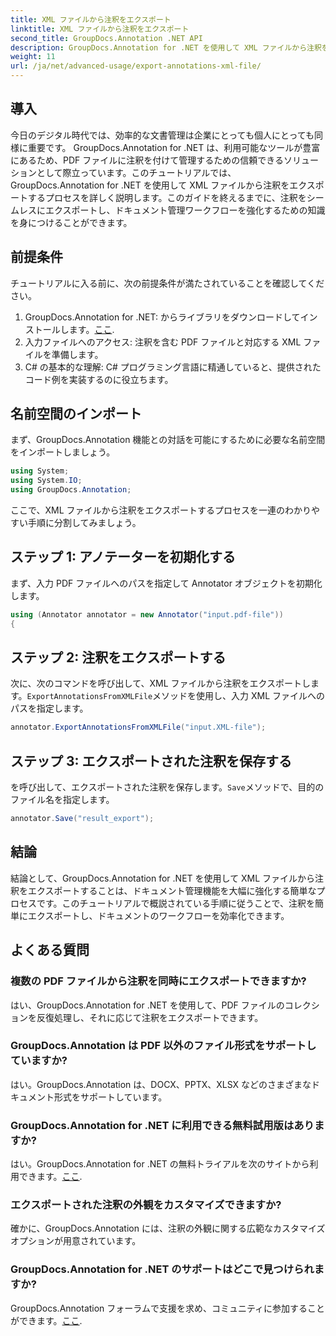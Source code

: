 ```yaml
---
title: XML ファイルから注釈をエクスポート
linktitle: XML ファイルから注釈をエクスポート
second_title: GroupDocs.Annotation .NET API
description: GroupDocs.Annotation for .NET を使用して XML ファイルから注釈をエクスポートし、ドキュメント管理ワークフローを効率的に簡素化する方法を学びます。
weight: 11
url: /ja/net/advanced-usage/export-annotations-xml-file/
---
```

## 導入
今日のデジタル時代では、効率的な文書管理は企業にとっても個人にとっても同様に重要です。 GroupDocs.Annotation for .NET は、利用可能なツールが豊富にあるため、PDF ファイルに注釈を付けて管理するための信頼できるソリューションとして際立っています。このチュートリアルでは、GroupDocs.Annotation for .NET を使用して XML ファイルから注釈をエクスポートするプロセスを詳しく説明します。このガイドを終えるまでに、注釈をシームレスにエクスポートし、ドキュメント管理ワークフローを強化するための知識を身につけることができます。
## 前提条件
チュートリアルに入る前に、次の前提条件が満たされていることを確認してください。
1.  GroupDocs.Annotation for .NET: からライブラリをダウンロードしてインストールします。[ここ](https://releases.groupdocs.com/annotation/net/).
2. 入力ファイルへのアクセス: 注釈を含む PDF ファイルと対応する XML ファイルを準備します。
3. C# の基本的な理解: C# プログラミング言語に精通していると、提供されたコード例を実装するのに役立ちます。

## 名前空間のインポート
まず、GroupDocs.Annotation 機能との対話を可能にするために必要な名前空間をインポートしましょう。
```csharp
using System;
using System.IO;
using GroupDocs.Annotation;
```

ここで、XML ファイルから注釈をエクスポートするプロセスを一連のわかりやすい手順に分割してみましょう。
## ステップ 1: アノテーターを初期化する
まず、入力 PDF ファイルへのパスを指定して Annotator オブジェクトを初期化します。
```csharp
using (Annotator annotator = new Annotator("input.pdf-file"))
{
```
## ステップ 2: 注釈をエクスポートする
次に、次のコマンドを呼び出して、XML ファイルから注釈をエクスポートします。`ExportAnnotationsFromXMLFile`メソッドを使用し、入力 XML ファイルへのパスを指定します。
```csharp
annotator.ExportAnnotationsFromXMLFile("input.XML-file");
```
## ステップ 3: エクスポートされた注釈を保存する
を呼び出して、エクスポートされた注釈を保存します。`Save`メソッドで、目的のファイル名を指定します。
```csharp
annotator.Save("result_export");
```

## 結論
結論として、GroupDocs.Annotation for .NET を使用して XML ファイルから注釈をエクスポートすることは、ドキュメント管理機能を大幅に強化する簡単なプロセスです。このチュートリアルで概説されている手順に従うことで、注釈を簡単にエクスポートし、ドキュメントのワークフローを効率化できます。
## よくある質問
### 複数の PDF ファイルから注釈を同時にエクスポートできますか?
はい、GroupDocs.Annotation for .NET を使用して、PDF ファイルのコレクションを反復処理し、それに応じて注釈をエクスポートできます。
### GroupDocs.Annotation は PDF 以外のファイル形式をサポートしていますか?
はい。GroupDocs.Annotation は、DOCX、PPTX、XLSX などのさまざまなドキュメント形式をサポートしています。
### GroupDocs.Annotation for .NET に利用できる無料試用版はありますか?
はい。GroupDocs.Annotation for .NET の無料トライアルを次のサイトから利用できます。[ここ](https://releases.groupdocs.com/).
### エクスポートされた注釈の外観をカスタマイズできますか?
確かに、GroupDocs.Annotation には、注釈の外観に関する広範なカスタマイズ オプションが用意されています。
### GroupDocs.Annotation for .NET のサポートはどこで見つけられますか?
 GroupDocs.Annotation フォーラムで支援を求め、コミュニティに参加することができます。[ここ](https://forum.groupdocs.com/c/annotation/10).